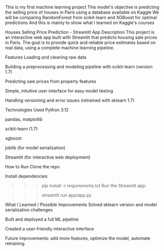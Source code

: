 This is my first machine learning project
This model's objective is predicting the selling price of houses in Paris using a database available on Kaggle
We will be comparing RandomForest from scikit-learn and XGBoost for optimal predictions
And this is mainly to show what I learned on Kaggle's courses

Houses Selling Price Prediction - Streamlit App
Description
This project is an interactive web app built with Streamlit that predicts housing sale prices in Paris.
The goal is to provide quick and reliable price estimates based on real data, using a complete machine learning pipeline.

Features
Loading and cleaning raw data

Building a preprocessing and modeling pipeline with scikit-learn (version 1.7)

Predicting sale prices from property features

Simple, intuitive user interface for easy model testing

Handling versioning and error issues (retrained with sklearn 1.7)

Technologies Used
Python 3.12

pandas, matplotlib

scikit-learn (1.7)

xgboost

joblib (for model serialization)

Streamlit (for interactive web deployment)

How to Run
Clone the repo

Install dependencies:


>>>pip install -r requirements.txt
Run the Streamlit app:


>>>streamlit run app/app.py

What I Learned / Possible Improvements
Solved sklearn version and model serialization challenges

Built and deployed a full ML pipeline

Created a user-friendly interactive interface

Future improvements: add more features, optimize the model, automate retraining

